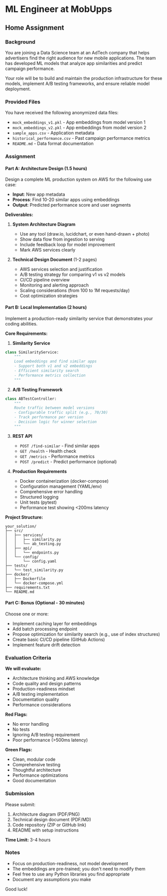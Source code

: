 # ML Engineer at MobUpps
## Home Assignment

### Background
You are joining a Data Science team at an AdTech company that helps advertisers find the right audience for new mobile applications. The team has developed ML models that analyze app similarities and predict campaign performance.

Your role will be to build and maintain the production infrastructure for these models, implement A/B testing frameworks, and ensure reliable model deployment.

### Provided Files
You have received the following anonymized data files:
- `mock_embeddings_v1.pkl` - App embeddings from model version 1
- `mock_embeddings_v2.pkl` - App embeddings from model version 2  
- `sample_apps.csv` - Application metadata
- `historical_performance.csv` - Past campaign performance metrics
- `README.md` - Data format documentation

### Assignment

#### Part A: Architecture Design (1.5 hours)

Design a complete ML production system on AWS for the following use case:
- **Input**: New app metadata
- **Process**: Find 10-20 similar apps using embeddings
- **Output**: Predicted performance score and user segments

**Deliverables:**
1. **System Architecture Diagram** 
   - Use any tool (draw.io, lucidchart, or even hand-drawn + photo)
   - Show data flow from ingestion to serving
   - Include feedback loop for model improvement
   - Mark AWS services clearly

2. **Technical Design Document** (1-2 pages)
   - AWS services selection and justification
   - A/B testing strategy for comparing v1 vs v2 models
   - CI/CD pipeline overview
   - Monitoring and alerting approach
   - Scaling considerations (from 100 to 1M requests/day)
   - Cost optimization strategies

#### Part B: Local Implementation (2 hours)

Implement a production-ready similarity service that demonstrates your coding abilities.

**Core Requirements:**

1. **Similarity Service**
```python
class SimilarityService:
    """
    Load embeddings and find similar apps
    - Support both v1 and v2 embeddings
    - Efficient similarity search
    - Performance metrics collection
    """
```

2. **A/B Testing Framework**
```python
class ABTestController:
    """
    Route traffic between model versions
    - Configurable traffic split (e.g., 70/30)
    - Track performance per version
    - Decision logic for winner selection
    """
```

3. **REST API**
   - `POST /find-similar` - Find similar apps
   - `GET /health` - Health check
   - `GET /metrics` - Performance metrics
   - `POST /predict` - Predict performance (optional)

4. **Production Requirements**
   - Docker containerization (docker-compose)
   - Configuration management (YAML/env)
   - Comprehensive error handling
   - Structured logging
   - Unit tests (pytest)
   - Performance test showing <200ms latency

**Project Structure:**
```
your_solution/
├── src/
│   ├── services/
│   │   ├── similarity.py
│   │   └── ab_testing.py
│   ├── api/
│   │   └── endpoints.py
│   └── config/
│       └── config.yaml
├── tests/
│   └── test_similarity.py
├── docker/
│   ├── Dockerfile
│   └── docker-compose.yml
├── requirements.txt
└── README.md
```

#### Part C: Bonus (Optional - 30 minutes)

Choose one or more:
- Implement caching layer for embeddings
- Add batch processing endpoint
- Propose optimization for similarity search (e.g., use of index structures)
- Create basic CI/CD pipeline (GitHub Actions)
- Implement feature drift detection

### Evaluation Criteria

**We will evaluate:**
- Architecture thinking and AWS knowledge
- Code quality and design patterns
- Production-readiness mindset
- A/B testing implementation
- Documentation quality
- Performance considerations

**Red Flags:**
- No error handling
- No tests
- Ignoring A/B testing requirement
- Poor performance (>500ms latency)

**Green Flags:**
- Clean, modular code
- Comprehensive testing
- Thoughtful architecture
- Performance optimizations
- Good documentation

### Submission

Please submit:
1. Architecture diagram (PDF/PNG)
2. Technical design document (PDF/MD)
3. Code repository (ZIP or GitHub link)
4. README with setup instructions

**Time Limit:** 3-4 hours


### Notes
- Focus on production-readiness, not model development
- The embeddings are pre-trained; you don't need to modify them
- Feel free to use any Python libraries you find appropriate
- Document any assumptions you make



Good luck!